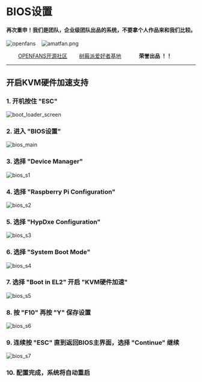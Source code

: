 # BIOS设置


#### 再次重申！我们是团队，企业级团队出品的系统，不要拿个人作品来和我们比较。

![openfans](../images/openfans.png)&nbsp;&nbsp;&nbsp;&nbsp;![amatfan.png](../images/amatfan.png)

&nbsp;&nbsp;&nbsp;&nbsp;&nbsp;&nbsp;&nbsp;&nbsp;[OPENFANS开源社区](http://www.openfans.org)&nbsp;&nbsp;&nbsp;&nbsp;&nbsp;&nbsp;&nbsp;&nbsp;[树莓派爱好者基地](http://rpifans.cn/)&nbsp;&nbsp;&nbsp;&nbsp;&nbsp;&nbsp;&nbsp;&nbsp;&nbsp;&nbsp;&nbsp;&nbsp;**荣誉出品 ！！**

----

## 开启KVM硬件加速支持

### 1. 开机按住 "ESC"

![boot_loader_screen](/images/boot_loader_screen.png)

### 2. 进入 "BIOS设置"

![bios_main](/images/bios_main.png)

### 3. 选择 "Device Manager"

![bios_s1](/images/bios_s1.png)

### 4. 选择 "Raspberry Pi Configuration"

![bios_s2](/images/bios_s2.png)

### 5. 选择 "HypDxe Configuration"

![bios_s3](/images/bios_s3.png)

### 6. 选择 "System Boot Mode"

![bios_s4](/images/bios_s4.png)

### 7. 选择 "Boot in EL2" 开启 "KVM硬件加速"

![bios_s5](/images/bios_s5.png)

### 8. 按 "F10" 再按 "Y" 保存设置

![bios_s6](/images/bios_s6.png)

### 9. 连续按 "ESC" 直到返回BIOS主界面，选择 "Continue" 继续

![bios_s7](/images/bios_s7.png)

### 10. 配置完成，系统将自动重启
